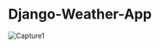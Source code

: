 # Django-Weather-App
![Capture1](https://user-images.githubusercontent.com/69666642/105330992-f24bc100-5bf8-11eb-912e-31952e786a85.PNG)
